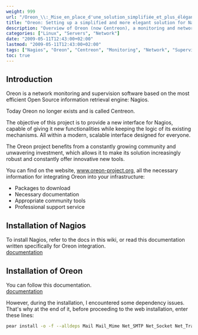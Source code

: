```yaml
---
weight: 999
url: "/Oreon_\\:_Mise_en_place_d'une_solution_simplifiée_et_plus_élégante_pour_Nagios/"
title: "Oreon: Setting up a simplified and more elegant solution for Nagios"
description: "Overview of Oreon (now Centreon), a monitoring and network supervision software based on Nagios with an improved interface and additional features."
categories: ["Linux", "Servers", "Network"]
date: "2009-05-11T12:43:00+02:00"
lastmod: "2009-05-11T12:43:00+02:00"
tags: ["Nagios", "Oreon", "Centreon", "Monitoring", "Network", "Supervision"]
toc: true
---
```


## Introduction

Oreon is a network monitoring and supervision software based on the most efficient Open Source information retrieval engine: Nagios.

Today Oreon no longer exists and is called Centreon.

The objective of this project is to provide a new interface for Nagios, capable of giving it new functionalities while keeping the logic of its existing mechanisms. All within a modern, scalable interface designed for everyone.

The Oreon project benefits from a constantly growing community and unwavering investment, which allows it to make its solution increasingly robust and constantly offer innovative new tools.

You can find on the website, www.oreon-project.org, all the necessary information for integrating Oreon into your infrastructure:

* Packages to download
* Necessary documentation
* Appropriate community tools
* Professional support service

## Installation of Nagios

To install Nagios, refer to the docs in this wiki, or read this documentation written specifically for Oreon integration.  
[documentation](/pdf/nagiosoreonfr.pdf)

## Installation of Oreon

You can follow this documentation.  
[documentation](/pdf/oreon13fr.pdf)

However, during the installation, I encountered some dependency issues. That's why at the end of it, before proceeding to the web installation, enter these lines:

```bash
pear install -o -f --alldeps Mail Mail_Mime Net_SMTP Net_Socket Net_Traceroute Net_Ping Validate Image_Graph Image_GraphViz HTML_Table HTML_QuickForm_advmultiselect Auth_SASL HTTP Numbers_Roman Numbers_Words MDB2 DB_DataObject_FormBuilder DB_DataObject DB Date
```
